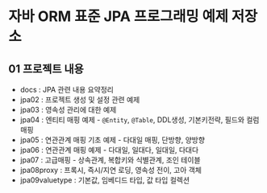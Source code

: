 # 자바 ORM 표준 JPA 프로그래밍 예제 저장소

## 01 프로젝트 내용
- docs : JPA 관련 내용 요약정리
- jpa02 : 프로젝트 생성 및 설정 관련 예제
- jpa03 : 영속성 관리에 대한 예제
- jpa04 : 엔티티 매핑 예제 - `@Entity`, `@Table`, DDL생성, 기본키전략, 필드와 컬럼 매핑 
- jpa05 : 연관관계 매핑 기초 예제 - 다대일 매핑, 단방향, 양방향
- jpa06 : 연관관계 매핑 예제 - 다대일, 일대다, 일대일, 다대다
- jpa07 : 고급매핑 - 상속관계, 복합키와 식별관계, 조인 테이블
- jpa08proxy : 프록시, 즉시/지연 로딩, 영속성 전이, 고아 객체
- jpa09valuetype : 기본값, 임베디드 타입, 값 타입 컬렉션
